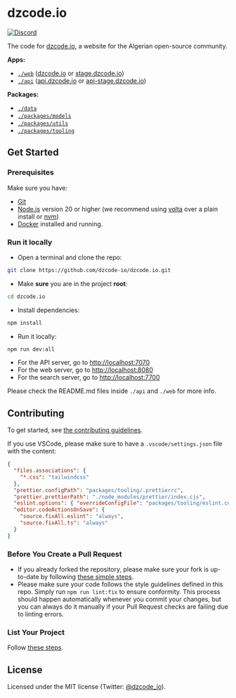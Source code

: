 # dzcode.io

[![Discord](https://img.shields.io/discord/1290374838627602483)](https://discord.gg/TGbPsSMJC2)

The code for [dzcode.io](https://dzcode.io), a website for the Algerian open-source community.

**Apps:**

- [`./web`](./web) ([dzcode.io](https://dzcode.io) or [stage.dzcode.io](https://stage.dzcode.io))
- [`./api`](./api) ([api.dzcode.io](https://api.dzcode.io) or [api-stage.dzcode.io](https://api-stage.dzcode.io))

**Packages:**

- [`./data`](./data)
- [`./packages/models`](./packages/models)
- [`./packages/utils`](./packages/utils)
- [`./packages/tooling`](./packages/tooling)

## Get Started

### Prerequisites

Make sure you have:

- [Git](https://git-scm.com/)
- [Node.js](https://nodejs.org/) version 20 or higher (we recommend using [volta](https://docs.volta.sh/guide/getting-started) over a plain install or [nvm](https://github.com/nvm-sh/nvm))
- [Docker](https://www.docker.com/) installed and running.

### Run it locally

- Open a terminal and clone the repo:

```sh
git clone https://github.com/dzcode-io/dzcode.io.git
```

- Make **sure** you are in the project **root**:

```sh
cd dzcode.io
```

- Install dependencies:

```sh
npm install
```

- Run it locally:

```sh
npm run dev:all
```

- For the API server, go to <http://localhost:7070>
- For the web server, go to <http://localhost:8080>
- For the search server, go to <http://localhost:7700>

Please check the README.md files inside `./api` and `./web` for more info.

## Contributing

To get started, see [the contributing guidelines](https://github.com/dzcode-io/dzcode.io/blob/main/.github/CONTRIBUTING.md).

If you use VSCode, please make sure to have a `.vscode/settings.json` file with the content:

```json
{
  "files.associations": {
    "*.css": "tailwindcss"
  },
  "prettier.configPath": "packages/tooling/.prettierrc",
  "prettier.prettierPath": "./node_modules/prettier/index.cjs",
  "eslint.options": { "overrideConfigFile": "packages/tooling/eslint.config.mjs" },
  "editor.codeActionsOnSave": {
    "source.fixAll.eslint": "always",
    "source.fixAll.ts": "always"
  }
}
```

### Before You Create a Pull Request

- If you already forked the repository, please make sure your fork is up-to-date by following [these simple steps](./data/models/documentation/Git_Basics/Syncing_An_Old_Forked_Repository_With_Upstream/content.md).
- Please make sure your code follows the style guidelines defined in this repo. Simply run `npm run lint:fix` to ensure conformity. This process should happen automatically whenever you commit your changes, but you can always do it manually if your Pull Request checks are failing due to linting errors.

### List Your Project

Follow [these steps](https://github.com/dzcode-io/dzcode.io/blob/main/data/models/documentation/About_dzcode_io/Add_Your_Project_To_dzcode_io/content.md).

## License

Licensed under the MIT license (Twitter: [@dzcode_io](https://twitter.com/dzcode_io)).
